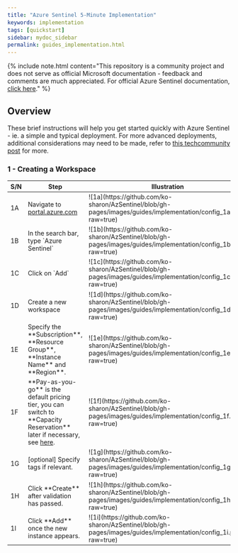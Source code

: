 ```yaml
---
title: "Azure Sentinel 5-Minute Implementation"
keywords: implementation
tags: [quickstart]
sidebar: mydoc_sidebar
permalink: guides_implementation.html
---
```


{% include note.html content="This repository is a community project and does not serve as official Microsoft documentation - feedback and comments are much appreciated. For official Azure Sentinel documentation, <a alt='Azure Sentinel Documentation' href='https://docs.microsoft.com/en-us/azure/sentinel/'>click here</a>." %}

## Overview

These brief instructions will help you get started quickly with Azure Sentinel - ie. a simple and typical deployment. For more advanced deployments, additional considerations may need to be made, refer to <a alt='techcommunitypost' href='https://techcommunity.microsoft.com/t5/azure-sentinel/best-practices-for-designing-an-azure-sentinel-or-azure-security/ba-p/832574'>this techcommunity post</a> for more.

### 1 - Creating a Workspace

<table>
<colgroup>
<col width="10%" />
<col width="30%" />
<col width="60%" />
</colgroup>
<thead>
<tr class="header">
<th>S/N</th>
<th>Step</th>
<th>Illustration</th>
</tr>
</thead>
<tbody>
<tr>
<td markdown="span">1A</td>
<td markdown="span">Navigate to <a alt='azureportal' href='https://portal.azure.com'>portal.azure.com</a></td>
<td markdown="span">
![1a](https://github.com/ko-sharon/AzSentinel/blob/gh-pages/images/guides/implementation/config_1a.png?raw=true)</td>
</tr>
<tr>
<td markdown="span">1B</td>
<td markdown="span">In the search bar, type `Azure Sentinel`</td>
<td markdown="span">![1b](https://github.com/ko-sharon/AzSentinel/blob/gh-pages/images/guides/implementation/config_1b.png?raw=true)</td>
</tr>
<tr>
<td markdown="span">1C</td>
<td markdown="span">Click on `Add`</td>
<td markdown="span">![1c](https://github.com/ko-sharon/AzSentinel/blob/gh-pages/images/guides/implementation/config_1c.png?raw=true)</td>
</tr>
<tr>
<td markdown="span">1D</td>
<td markdown="span">Create a new workspace</td>
<td markdown="span">![1d](https://github.com/ko-sharon/AzSentinel/blob/gh-pages/images/guides/implementation/config_1d.png?raw=true)</td>
</tr>
<tr>
<td markdown="span">1E</td>
<td markdown="span">Specify the **Subscription**, **Resource Group**, **Instance Name** and **Region**.</td>
<td markdown="span">![1e](https://github.com/ko-sharon/AzSentinel/blob/gh-pages/images/guides/implementation/config_1e.png?raw=true)</td>
</tr>
<tr>
<td markdown="span">1F</td>
<td markdown="span">**Pay-as-you-go** is the default pricing tier, you can switch to **Capacity Reservation** later if necessary, see <a alt='capres' href='https://ko-sharon.github.io/AzSentinel/guides_capres.html'>here</a>.</td>
<td markdown="span">![1f](https://github.com/ko-sharon/AzSentinel/blob/gh-pages/images/guides/implementation/config_1f.png?raw=true)</td>
</tr>
<tr>
<td markdown="span">1G</td>
<td markdown="span">[optional] Specify tags if relevant.</td>
<td markdown="span">![1g](https://github.com/ko-sharon/AzSentinel/blob/gh-pages/images/guides/implementation/config_1g.png?raw=true)</td>
</tr>
<tr>
<td markdown="span">1H</td>
<td markdown="span">Click **Create** after validation has passed.</td>
<td markdown="span">![1h](https://github.com/ko-sharon/AzSentinel/blob/gh-pages/images/guides/implementation/config_1h.png?raw=true)</td>
</tr>
<tr>
<td markdown="span">1I</td>
<td markdown="span">Click **Add** once the new instance appears.</td>
<td markdown="span">![1i](https://github.com/ko-sharon/AzSentinel/blob/gh-pages/images/guides/implementation/config_1i.png?raw=true)</td>
</tr>
</tbody>
</table>

